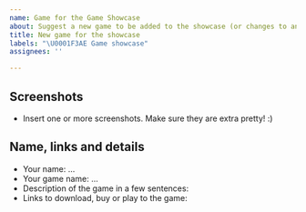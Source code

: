 ```yaml
---
name: Game for the Game Showcase
about: Suggest a new game to be added to the showcase (or changes to an existing one)
title: New game for the showcase
labels: "\U0001F3AE Game showcase"
assignees: ''

---
```


## Screenshots

- Insert one or more screenshots. Make sure they are extra pretty! :)

## Name, links and details

- Your name: ...
- Your game name: ...
- Description of the game in a few sentences:
- Links to download, buy or play to the game:
